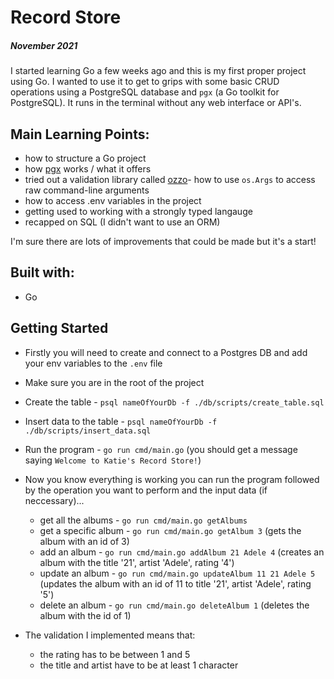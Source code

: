 # Record Store

##### November 2021

I started learning Go a few weeks ago and this is my first proper project using Go. I wanted to use it to get to grips with some basic CRUD operations using a PostgreSQL database and `pgx` (a Go toolkit for PostgreSQL). It runs in the terminal without any web interface or API's.

## Main Learning Points:
- how to structure a Go project
- how [pgx](https://github.com/jackc/pgx) works / what it offers
- tried out a validation library called [ozzo](https://github.com/go-ozzo/ozzo-validation)- how to use `os.Args` to access raw command-line arguments
- how to access .env variables in the project
- getting used to working with a strongly typed langauge
- recapped on SQL (I didn't want to use an ORM)

I'm sure there are lots of improvements that could be made but it's a start!

## Built with:
- Go

## Getting Started
- Firstly you will need to create and connect to a Postgres DB and add your env variables to the `.env` file
- Make sure you are in the root of the project
- Create the table - `psql nameOfYourDb -f ./db/scripts/create_table.sql`
- Insert data to the table - `psql nameOfYourDb -f ./db/scripts/insert_data.sql`
- Run the program - `go run cmd/main.go` (you should get a message saying `Welcome to Katie's Record Store!`)
- Now you know everything is working you can run the program followed by the operation you want to perform and the input data (if neccessary)...

    - get all the albums - `go run cmd/main.go getAlbums`
    - get a specific album - `go run cmd/main.go getAlbum 3` (gets the album with an id of 3)
    - add an album - `go run cmd/main.go addAlbum 21 Adele 4` (creates an album with the title '21', artist 'Adele', rating '4')
    - update an album - `go run cmd/main.go updateAlbum 11 21 Adele 5` (updates the album with an id of 11 to title '21', artist 'Adele', rating '5')
    - delete an album - `go run cmd/main.go deleteAlbum 1` (deletes the album with the id of 1)


- The validation I implemented means that:
    -  the rating has to be between 1 and 5
    - the title and artist have to be at least 1 character
